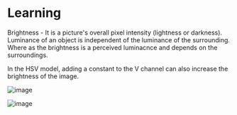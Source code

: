 # Learning
Brightness - It is a picture's overall pixel intensity (lightness or darkness). Luminance of an object is independent of the luminance of the surrounding. Where as the brightness is a perceived luminacnce and depends on the surroundings.

In the HSV model, adding a constant to the V channel can also increase the brightness of the image. 

![image](https://user-images.githubusercontent.com/92727680/183235959-85f4cfb8-c198-418d-86ec-5767cb1fa7a5.png)

![image](https://user-images.githubusercontent.com/92727680/183235972-ff976d8c-2df8-4078-8476-fe9b6f4aaaa9.png)

